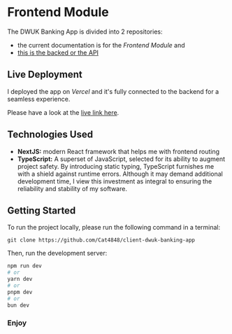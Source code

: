 # Frontend Module

The DWUK Banking App is divided into 2 repositories:

- the current documentation is for the _Frontend Module_ and
- [this is the backed or the API](https://github.com/Cat4848/api-dwuk-banking-app)

## Live Deployment

I deployed the app on _Vercel_ and it's fully connected to the backend for a seamless experience.

Please have a look at the [live link here](https://client-dwuk-banking-app.vercel.app/).

## Technologies Used

- **NextJS:** modern React framework that helps me with frontend routing
- **TypeScript:** A superset of JavaScript, selected for its ability to augment project safety. By introducing static typing, TypeScript furnishes me with a shield against runtime errors. Although it may demand additional development time, I view this investment as integral to ensuring the reliability and stability of my software.

## Getting Started

To run the project locally, please run the following command in a terminal:

`git clone https://github.com/Cat4848/client-dwuk-banking-app`

Then, run the development server:

```bash
npm run dev
# or
yarn dev
# or
pnpm dev
# or
bun dev
```
### Enjoy